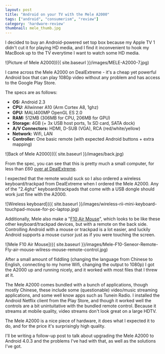 ```yaml
---
layout: post
title: "Android on your TV with the Mele A2000"
tags: ["android", "consumerism", "review"]
category: 'hardware-review'
thumbnail: mele_thumb.jpg
---
```

I decided to buy an Android-powered set top box because my Apple TV 1 didn't cut it for playing HD media, and I find it inconvenient to hook my MacBook up to the TV everytime I want to watch some HD media.

<!-- more -->

![Picture of Mele A2000]({{ site.baseurl }}/images/MELE-A2000-7.jpg)

I came across the Mele A2000 on DealExtreme - it's a cheap yet powerful Android box that can play 1080p video without any problem and has access to the Google Play Store.

The specs are as follows:

- **OS:** Android 2.3
- **CPU:** Allwinner A10 (Arm Cortex A8, 1ghz)
- **GPU:** MALI400MP OpenGL ES 2.0
- **RAM:** 512MB (306MB for CPU, 206MB for GPU)
- **Storage:** 4GB (+ 3x USB host ports, 1x SD card, SATA dock)
- **A/V Connectors:** HDMI, D-SUB (VGA), RCA (red/white/yellow)
- **Network:** Wifi, LAN
- **Controller:** One basic remote (with expected Android buttons + extra mapping)

![Back of Mele A2000]({{ site.baseurl }}/images/back.jpg)

From the spec, you can see that this is pretty much a small computer, for less than £60 [over at DealExtreme](http://www.dealextreme.com/p/mele-a2000-1080p-android-2-3-network-multi-media-player-w-sata-usb-hdmi-lan-vga-wifi-4gb-131566?item=6).

I expected that the remote would suck so I also ordered a wireless keyboard/trackpad from DealExtreme when I ordered the Mele A2000. Any of the "2.4ghz" keyboard/trackpads that come with a USB dongle should work just fine with the A2000.

![Wireless keyboard]({{ site.baseurl }}/images/wireless-rii-mini-keyboard-touchpad-mouse-for-pc-laptop.jpg)

Additionally, Mele also make a "[F10 Air Mouse](http://www.dealextreme.com/p/mele-f10-fly-mouse-3-in-1-2-4ghz-wireless-air-mouse-keyboard-remote-control-black-128312)", which looks to be like these other keyboard/trackpad devices, but with a remote on the back side. Controlling Android with a mouse or trackpad is a lot easier, and luckily Android supports a mouse cursor just as if you were touching the screen.

![Mele F10 Air Mouse]({{ site.baseurl }}/images/Mele-F10-Seneor-Remote-Fly-air-mouse-wilress-mouse-remote-control.jpg)

After a small amount of fiddling (changing the language from Chinese to English, connecting to my home Wifi, changing the output to 1080p) I got the A2000 up and running nicely, and it worked with most files that I threw at it.

The Mele A2000 comes bundled with a bunch of applications, though mostly Chinese, these include some (questionable) video/music streaming applications, and some well know apps such as Tunein Radio. I installed the Android Netflix client from the Play Store, and though it worked well the controls are a bit unintuitative with the bundled remote control. Because it streams at mobile quality, video streams don't look great on a large HDTV.

The Mele A2000 is a nice piece of hardware, it does what I expected it to do, and for the price it's surprisingly high quality.

I'll be writing a follow-up post to talk about upgrading the Mele A2000 to Android 4.0.3 and the problems I've had with that, as well as the solutions I've got.

